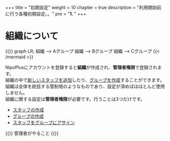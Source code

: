 +++
title = "初期設定"
weight = 10
chapter = true
description = "利用開始前に行う各種初期設定。。"
pre = "<b>1. </b>"
+++

# 組織について

{{<mermaid align="center">}}
graph LR;
  組織 --> Aグループ
  組織 --> Bグループ
  組織 --> Cグループ
{{< /mermaid >}}

NipoPlusにアカウントを登録すると**組織**が作成され、**管理者権限**で登録されます。  
組織の中で[新しいスタッフを追加](/org/staff/make/)したり、[グループを作成](/org/group/)することができます。  
組織は全体を統括する管制塔のようなものであり、設定が済めばはほとんど使用しません。  
組織に関する設定は**管理者権限**が必要です。行うことは3つだけです。

- [スタッフの作成](/org/staff/make/)
- [グループの作成](/org/group/)
- [スタッフをグループにアサイン](/org/staff/assign/)

{{<alice pos="right" icon="here">}}
管理者がやること
{{</alice>}}